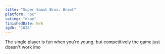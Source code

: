 ```yaml
---
title: "Super Smash Bros. Brawl"
platform: "pc"
rating: "okay"
finishedDate: N/A
igdb: "1628"
---
```


The single player is fun when you're young, but competitively the game just doesn't work imo
